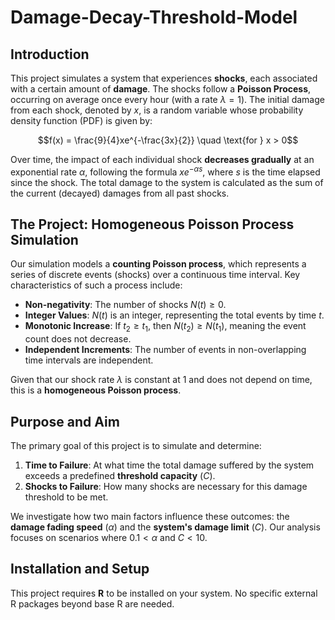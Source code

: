 # Damage-Decay-Threshold-Model

## Introduction

This project simulates a system that experiences **shocks**, each associated with a certain amount of **damage**. The shocks follow a **Poisson Process**, occurring on average once every hour (with a rate $\lambda = 1$). The initial damage from each shock, denoted by $x$, is a random variable whose probability density function (PDF) is given by:

$$f(x) = \frac{9}{4}xe^{-\frac{3x}{2}} \quad \text{for } x > 0$$

Over time, the impact of each individual shock **decreases gradually** at an exponential rate $\alpha$, following the formula $xe^{-\alpha s}$, where $s$ is the time elapsed since the shock. The total damage to the system is calculated as the sum of the current (decayed) damages from all past shocks.

## The Project: Homogeneous Poisson Process Simulation

Our simulation models a **counting Poisson process**, which represents a series of discrete events (shocks) over a continuous time interval. Key characteristics of such a process include:

* **Non-negativity**: The number of shocks $N(t) \ge 0$.
* **Integer Values**: $N(t)$ is an integer, representing the total events by time $t$.
* **Monotonic Increase**: If $t_2 \ge t_1$, then $N(t_2) \ge N(t_1)$, meaning the event count does not decrease.
* **Independent Increments**: The number of events in non-overlapping time intervals are independent.

Given that our shock rate $\lambda$ is constant at $1$ and does not depend on time, this is a **homogeneous Poisson process**.

## Purpose and Aim

The primary goal of this project is to simulate and determine:

1.  **Time to Failure**: At what time the total damage suffered by the system exceeds a predefined **threshold capacity** ($C$).
2.  **Shocks to Failure**: How many shocks are necessary for this damage threshold to be met.

We investigate how two main factors influence these outcomes: the **damage fading speed** ($\alpha$) and the **system's damage limit** ($C$). Our analysis focuses on scenarios where $0.1 < \alpha$ and $C < 10$.

## Installation and Setup

This project requires **R** to be installed on your system. No specific external R packages beyond base R are needed.
